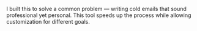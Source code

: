 I built this to solve a common problem — writing cold emails that sound professional yet personal. This tool speeds up the process while allowing customization for different goals.
